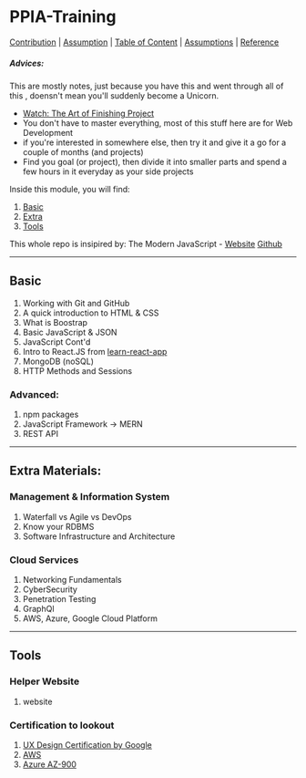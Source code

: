 # PPIA-Training
[Contribution](HUMANS.txt) | [Assumption]() | [Table of Content]() | [Assumptions]() | [Reference]()

##### Advices:
This are mostly notes, just because you have this and went through all of this , doensn't mean you'll suddenly become a Unicorn.
- [Watch: The Art of Finishing Project](https://www.youtube.com/watch?v=mmqok1dJrVs)
- You don't have to master everything, most of this stuff here are for Web Development
- if you're interested in somewhere else, then try it and give it a go for a couple of months (and projects)
- Find you goal (or project), then divide it into smaller parts and spend a few hours in it everyday as your side projects


Inside this module, you will find:
1. [Basic]()
2. [Extra]()
3. [Tools]()

This whole repo is insipired by: The Modern JavaScript - [Website](https://javascript.info/) [Github](https://github.com/javascript-tutorial/en.javascript.info/tree/master)
___
## Basic
1. Working with Git and GitHub
2. A quick introduction to HTML & CSS
3. What is Boostrap
4. Basic JavaScript & JSON
5. JavaScript Cont'd
7. Intro to React.JS from [learn-react-app](test)
8. MongoDB (noSQL)
9. HTTP Methods and Sessions

### Advanced: 
1. npm packages
2. JavaScript Framework -> MERN
3. REST API

___
## Extra Materials:

### Management & Information System 
1. Waterfall vs Agile vs DevOps
2. Know your RDBMS
3. Software Infrastructure and Architecture

### Cloud Services
1. Networking Fundamentals
2. CyberSecurity
3. Penetration Testing
4. GraphQl
5. AWS, Azure, Google Cloud Platform

___
## Tools

### Helper Website
1. website

### Certification to lookout
1. [UX Design Certification by Google]()
2. [AWS]() 
3. [Azure AZ-900]()
